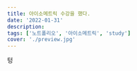 ```yaml
---
title: 아이소메트릭 수강을 했다.
date: '2022-01-31'
description: 
tags: ['노트폴리오', '아이소메트릭', 'study']
cover: './preview.jpg'
---
```


텅
